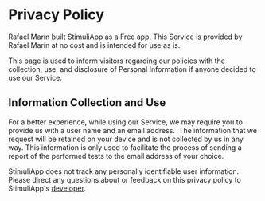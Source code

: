 #  Privacy Policy

Rafael Marín built StimuliApp as a Free app. This Service is provided by Rafael Marín at no cost and is intended for use as is.

This page is used to inform visitors regarding our policies with the collection, use, and disclosure of Personal Information if anyone decided to use our Service.


## Information Collection and Use

For a better experience, while using our Service, we may require you to provide us with a user name and an email address. 
The information that we request will be retained on your device and is not collected by us in any way.
This information is only used to facilitate the process of sending a report of the performed tests to the email address of your choice.

StimuliApp does not track any personally identifiable user information.
Please direct any questions about or feedback on this privacy policy to StimuliApp's [developer](mailto:marinraf@gmail.com).

